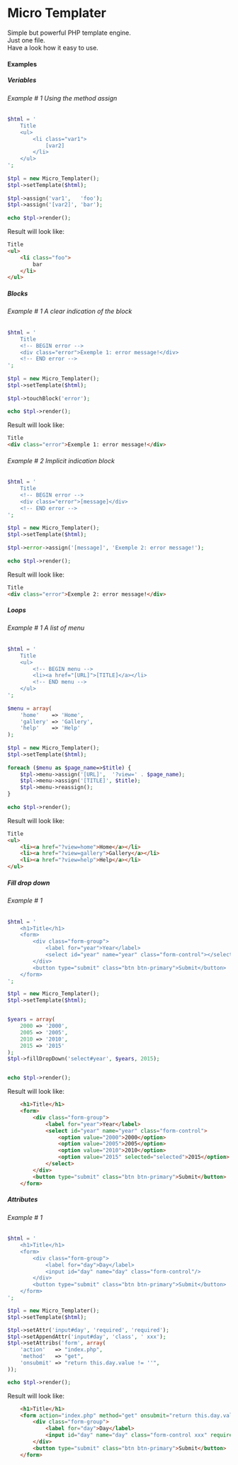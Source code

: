 Micro Templater
===============

Simple but powerful PHP template engine. <br>
Just one file. <br>
Have a look how it easy to use. <br>

#### Examples

##### Veriables
###### Example # 1 Using the method assign

```php
$html = '
    Title
    <ul>
        <li class="var1">
            [var2]
        </li>
    </ul>
';
 
$tpl = new Micro_Templater();
$tpl->setTemplate($html);
 
$tpl->assign('var1',   'foo');
$tpl->assign('[var2]', 'bar');
 
echo $tpl->render();
```
Result will look like:

```html
Title
<ul>
    <li class="foo">
        bar
    </li>
</ul>
```

##### Blocks

###### Example # 1 A clear indication of the block
```php
$html = '
    Title
    <!-- BEGIN error -->
    <div class="error">Exemple 1: error message!</div>
    <!-- END error -->
';
 
$tpl = new Micro_Templater();
$tpl->setTemplate($html);
 
$tpl->touchBlock('error');
 
echo $tpl->render();
```
Result will look like:

```html
Title
<div class="error">Exemple 1: error message!</div>
```

###### Example # 2 Implicit indication block
```php
$html = '
    Title
    <!-- BEGIN error -->
    <div class="error">[message]</div>
    <!-- END error -->
';
 
$tpl = new Micro_Templater();
$tpl->setTemplate($html);
 
$tpl->error->assign('[message]', 'Exemple 2: error message!');
 
echo $tpl->render();
```
Result will look like:

```html
Title
<div class="error">Exemple 2: error message!</div>
```

##### Loops

###### Example # 1 A list of menu
```php
$html = '
    Title
    <ul>
        <!-- BEGIN menu -->
        <li><a href="[URL]">[TITLE]</a></li>
        <!-- END menu -->
    </ul>
';
 
$menu = array(
    'home'    => 'Home',
    'gallery' => 'Gallery',
    'help'    => 'Help'
);
 
$tpl = new Micro_Templater();
$tpl->setTemplate($html);
 
foreach ($menu as $page_name=>$title) {
    $tpl->menu->assign('[URL]',  '?view=' . $page_name);
    $tpl->menu->assign('[TITLE]', $title);
    $tpl->menu->reassign();
}
 
echo $tpl->render();
```
Result will look like:

```html
Title
<ul>
    <li><a href="?view=home">Home</a></li>
    <li><a href="?view=gallery">Gallery</a></li>
    <li><a href="?view=help">Help</a></li>
</ul>
```


##### Fill drop down

###### Example # 1 
```php
$html = '
    <h1>Title</h1>
    <form>
        <div class="form-group">
            <label for="year">Year</label>
            <select id="year" name="year" class="form-control"></select>
        </div>
        <button type="submit" class="btn btn-primary">Submit</button>
    </form>
';

$tpl = new Micro_Templater();
$tpl->setTemplate($html);


$years = array(
    2000 => '2000',
    2005 => '2005',
    2010 => '2010',
    2015 => '2015'
);
$tpl->fillDropDown('select#year', $years, 2015);


echo $tpl->render();
```
Result will look like:

```html
    <h1>Title</h1>
    <form>
        <div class="form-group">
            <label for="year">Year</label>
            <select id="year" name="year" class="form-control">
                <option value="2000">2000</option>
                <option value="2005">2005</option>
                <option value="2010">2010</option>
                <option value="2015" selected="selected">2015</option>
            </select>
        </div>
        <button type="submit" class="btn btn-primary">Submit</button>
    </form>
```


##### Attributes

###### Example # 1 
```php
$html = '
    <h1>Title</h1>
    <form>
        <div class="form-group">
            <label for="day">Day</label>
            <input id="day" name="day" class="form-control"/>
        </div>
        <button type="submit" class="btn btn-primary">Submit</button>
    </form>
';

$tpl = new Micro_Templater();
$tpl->setTemplate($html);

$tpl->setAttr('input#day', 'required', 'required');
$tpl->setAppendAttr('input#day', 'class', ' xxx');
$tpl->setAttribs('form', array(
    'action'   => "index.php",
    'method'   => "get",
    'onsubmit' => "return this.day.value != ''",
));

echo $tpl->render();
```
Result will look like:

```html
    <h1>Title</h1>
    <form action="index.php" method="get" onsubmit="return this.day.value != ''">
        <div class="form-group">
            <label for="day">Day</label>
            <input id="day" name="day" class="form-control xxx" required="required"/>
        </div>
        <button type="submit" class="btn btn-primary">Submit</button>
    </form>
```
